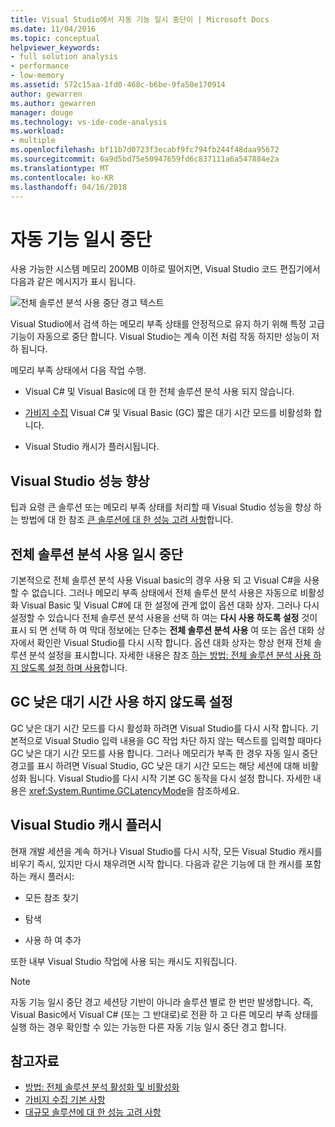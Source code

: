 ```yaml
---
title: Visual Studio에서 자동 기능 일시 중단이 | Microsoft Docs
ms.date: 11/04/2016
ms.topic: conceptual
helpviewer_keywords:
- full solution analysis
- performance
- low-memory
ms.assetid: 572c15aa-1fd0-468c-b6be-9fa50e170914
author: gewarren
ms.author: gewarren
manager: douge
ms.technology: vs-ide-code-analysis
ms.workload:
- multiple
ms.openlocfilehash: bf11b7d0723f3ecabf9fc794fb244f48daa95672
ms.sourcegitcommit: 6a9d5bd75e50947659fd6c837111a6a547884e2a
ms.translationtype: MT
ms.contentlocale: ko-KR
ms.lasthandoff: 04/16/2018
---
```

# <a name="automatic-feature-suspension"></a>자동 기능 일시 중단

사용 가능한 시스템 메모리 200MB 이하로 떨어지면, Visual Studio 코드 편집기에서 다음과 같은 메시지가 표시 됩니다.

![전체 솔루션 분석 사용 중단 경고 텍스트](../code-quality/media/fsa_alert.png)

Visual Studio에서 검색 하는 메모리 부족 상태를 안정적으로 유지 하기 위해 특정 고급 기능이 자동으로 중단 합니다. Visual Studio는 계속 이전 처럼 작동 하지만 성능이 저하 됩니다.

메모리 부족 상태에서 다음 작업 수행.

- Visual C# 및 Visual Basic에 대 한 전체 솔루션 분석 사용 되지 않습니다.

- [가비지 수집](/dotnet/standard/garbage-collection/index) Visual C# 및 Visual Basic (GC) 짧은 대기 시간 모드를 비활성화 합니다.

- Visual Studio 캐시가 플러시됩니다.

## <a name="improve-visual-studio-performance"></a>Visual Studio 성능 향상

팁과 요령 큰 솔루션 또는 메모리 부족 상태를 처리할 때 Visual Studio 성능을 향상 하는 방법에 대 한 참조 [큰 솔루션에 대 한 성능 고려 사항](https://github.com/dotnet/roslyn/wiki/Performance-considerations-for-large-solutions)합니다.

## <a name="full-solution-analysis-suspended"></a>전체 솔루션 분석 사용 일시 중단

기본적으로 전체 솔루션 분석 사용 Visual basic의 경우 사용 되 고 Visual C#을 사용할 수 없습니다. 그러나 메모리 부족 상태에서 전체 솔루션 분석 사용은 자동으로 비활성화 Visual Basic 및 Visual C#에 대 한 설정에 관계 없이 옵션 대화 상자. 그러나 다시 설정할 수 있습니다 전체 솔루션 분석 사용을 선택 하 여는 **다시 사용 하도록 설정** 것이 표시 되 면 선택 하 여 막대 정보에는 단추는 **전체 솔루션 분석 사용** 여 또는 옵션 대화 상자에서 확인란 Visual Studio를 다시 시작 합니다. 옵션 대화 상자는 항상 현재 전체 솔루션 분석 설정을 표시합니다. 자세한 내용은 참조 [하는 방법: 전체 솔루션 분석 사용 하지 않도록 설정 하며 사용](../code-quality/how-to-enable-and-disable-full-solution-analysis-for-managed-code.md)합니다.

## <a name="gc-low-latency-disabled"></a>GC 낮은 대기 시간 사용 하지 않도록 설정

GC 낮은 대기 시간 모드를 다시 활성화 하려면 Visual Studio를 다시 시작 합니다. 기본적으로 Visual Studio 입력 내용을 GC 작업 차단 하지 않는 텍스트를 입력할 때마다 GC 낮은 대기 시간 모드를 사용 합니다. 그러나 메모리가 부족 한 경우 자동 일시 중단 경고를 표시 하려면 Visual Studio, GC 낮은 대기 시간 모드는 해당 세션에 대해 비활성화 됩니다. Visual Studio를 다시 시작 기본 GC 동작을 다시 설정 합니다. 자세한 내용은 <xref:System.Runtime.GCLatencyMode>을 참조하세요.

## <a name="visual-studio-caches-flushed"></a>Visual Studio 캐시 플러시

현재 개발 세션을 계속 하거나 Visual Studio를 다시 시작, 모든 Visual Studio 캐시를 비우기 즉시, 있지만 다시 채우려면 시작 합니다. 다음과 같은 기능에 대 한 캐시를 포함 하는 캐시 플러시:

- 모든 참조 찾기

- 탐색

- 사용 하 여 추가

또한 내부 Visual Studio 작업에 사용 되는 캐시도 지워집니다.

> [!NOTE]
> 자동 기능 일시 중단 경고 세션당 기반이 아니라 솔루션 별로 한 번만 발생합니다. 즉, Visual Basic에서 Visual C# (또는 그 반대로)로 전환 하 고 다른 메모리 부족 상태를 실행 하는 경우 확인할 수 있는 가능한 다른 자동 기능 일시 중단 경고 합니다.

## <a name="see-also"></a>참고자료

- [방법: 전체 솔루션 분석 활성화 및 비활성화](../code-quality/how-to-enable-and-disable-full-solution-analysis-for-managed-code.md)
- [가비지 수집 기본 사항](/dotnet/standard/garbage-collection/fundamentals)
- [대규모 솔루션에 대 한 성능 고려 사항](https://github.com/dotnet/roslyn/wiki/Performance-considerations-for-large-solutions)